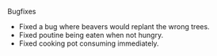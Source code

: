 Bugfixes
- Fixed a bug where beavers would replant the wrong trees.
- Fixed poutine being eaten when not hungry.
- Fixed cooking pot consuming immediately.
